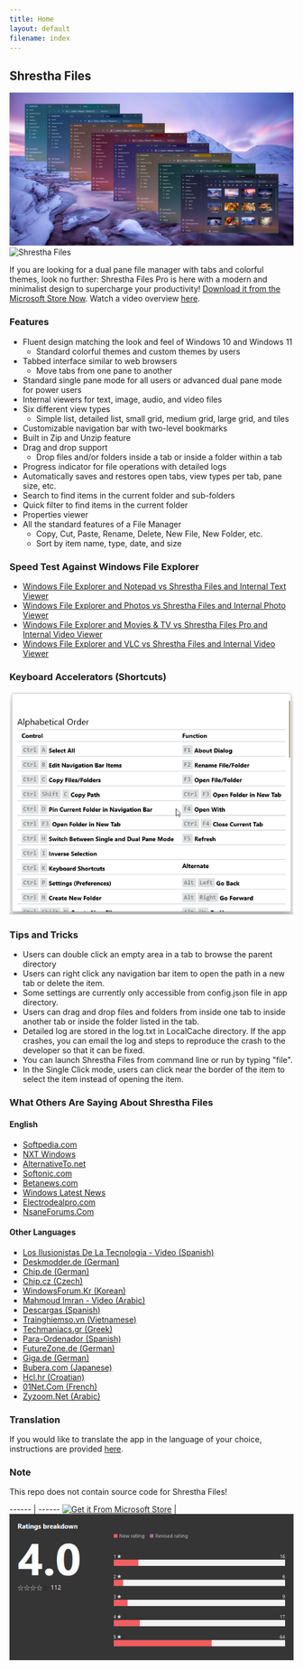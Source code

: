 ```yaml
---
title: Home
layout: default
filename: index
--- 
```




## Shrestha Files

[![Shrestha Files](/images/Launch2021/ColorfulShresthaFilesPro.png)](https://youtu.be/fOKNh0Mdl_I)
![Shrestha Files](/images/Launch2021/ShresthaFilesProGuideAnimated.gif)

If you are looking for a dual pane file manager with tabs and colorful themes, look no further: Shrestha Files Pro is here with a modern and minimalist design to supercharge your productivity! [Download it from the Microsoft Store Now](https://www.microsoft.com/store/apps/9npnffsv2hqm?cid=GitHub). Watch a video overview [here](https://youtu.be/fOKNh0Mdl_I).


### Features
* Fluent design matching the look and feel of Windows 10 and Windows 11
  * Standard colorful themes and custom themes by users
* Tabbed interface similar to web browsers
  * Move tabs from one pane to another
* Standard single pane mode for all users or advanced dual pane mode for power users
* Internal viewers for text, image, audio, and video files
* Six different view types
  * Simple list, detailed list, small grid, medium grid, large grid, and tiles
* Customizable navigation bar with two-level bookmarks
* Built in Zip and Unzip feature
* Drag and drop support
  * Drop files and/or folders inside a tab or inside a folder within a tab
* Progress indicator for file operations with detailed logs
* Automatically saves and restores open tabs, view types per tab, pane size, etc.
* Search to find items in the current folder and sub-folders
* Quick filter to find items in the current folder
* Properties viewer
* All the standard features of a File Manager
  * Copy, Cut, Paste, Rename, Delete, New File, New Folder, etc.
  * Sort by item name, type, date, and size


### Speed Test Against Windows File Explorer
* [Windows File Explorer and Notepad vs Shrestha Files and Internal Text Viewer](https://youtu.be/V09G9u-RAR4)
* [Windows File Explorer and Photos vs Shrestha Files and Internal Photo Viewer](https://youtu.be/oFsOza1OU0M)
* [Windows File Explorer and Movies & TV vs Shrestha Files Pro and Internal Video Viewer](https://youtu.be/ZVTDLhgIqWg)
* [Windows File Explorer and VLC vs Shrestha Files and Internal Video Viewer](https://youtu.be/gTBngQdT3Gw)

### Keyboard Accelerators (Shortcuts)

![Keyboard Accelerators](/images/ShresthaFilesShortcuts.gif)

### Tips and Tricks
* Users can double click an empty area in a tab to browse the parent directory
* Users can right click any navigation bar item to open the path in a new tab or delete the item.
* Some settings are currently only accessible from config.json file in app directory.
* Users can drag and drop files and folders from inside one tab to inside another tab or inside the folder listed in the tab.
* Detailed log are stored in the log.txt in LocalCache directory. If the app crashes, you can email the log and steps to reproduce the crash to the developer so that it can be fixed.
* You can launch Shrestha Files from command line or run by typing "file".
* In the Single Click mode, users can click near the border of the item to select the item instead of opening the item.


### What Others Are Saying About Shrestha Files
#### English
* [Softpedia.com](https://www.softpedia.com/get/File-managers/Shrestha-Files.shtml)
* [NXT Windows](https://youtu.be/AtSzg57Pceo)
* [AlternativeTo.net](https://alternativeto.net/software/shrestha-files/about/)
* [Softonic.com](https://shrestha-files-pro.en.softonic.com/)
* [Betanews.com](https://betanews.com/2021/02/05/best-windows-10-apps-this-week-203/)
* [Windows Latest News](https://www.windowslatestnews.com/shrestha-files-pro-windows-10-file-explorer/)
* [Electrodealpro.com](https://electrodealpro.com/windows-10-file-management-in-2-column-fluent-interface/)
* [NsaneForums.Com](https://nsaneforums.com/topic/415969-microsoft-store-shrestha-files-pro/)


#### Other Languages
* [Los Ilusionistas De La Tecnología - Video (Spanish)](https://youtu.be/Fk84PkAQ0Eg)
* [Deskmodder.de (German)](https://www.deskmodder.de/blog/2021/01/31/shrestha-files-pro-als-windows-10-datei-explorer-app-noch-kurzzeitig-kostenlos/)
* [Chip.de (German)](https://www.chip.de/downloads/Vollversion-Shrestha-Files-Pro_183270094.html)
* [Chip.cz (Czech)](https://www.chip.cz/novinky/software/prakticka-alternativa-spravce-souboru-pro-windows-10-je-docasne-k-dispozici-zdarma/)
* [WindowsForum.Kr (Korean)](https://windowsforum.kr/data/16705506)
* [Mahmoud Imran - Video (Arabic)](https://youtu.be/0h9MDohkjEE)
* [Descargas (Spanish)](https://www.descargas.com/app/shrestha-files-pro/windows/)
* [Trainghiemso.vn (Vietnamese)](https://trainghiemso.vn/shrestha-files-free/)
* [Techmaniacs.gr (Greek)](https://techmaniacs.gr/shrestha-files-pro-entelos-dorean-apo-ta-9-eyro-poy-kostizei-gia-windows-10/)
* [Para-Ordenador (Spanish)](https://shrestha-files-a-modern-dual-panel-file-manager.para-ordenador.com/)
* [FutureZone.de (German)](https://www.futurezone.de/digital-life/article231487443/Download-kostenlos-statt-9-Euro-Nur-heute-ist-die-Software-umsonst.html)
* [Giga.de (German)](https://www.giga.de/news/fuer-windows-10-alternativer-datei-explorer-fuer-kurze-zeit-kostenlos/)
* [Bubera.com (Japanese)](https://bubera.com/pc-software-gadget/about-windows10-shrestha-files-pro/)
* [Hcl.hr (Croatian)](https://www.hcl.hr/vijest/besplatno-se-dijeli-solidna-alternativa-windowsovom-file-exploreru-176332/)
* [01Net.Com (French)](https://www.01net.com/telecharger/windows/Utilitaire/gestion_de_fichier/fiches/157602.html)
* [Zyzoom.Net (Arabic)](https://forum.zyzoom.net/threads/367759/)

### Translation

If you would like to translate the app in the language of your choice, instructions are provided [here](https://jptgamesandapps.github.io/ShresthaFiles/translation).


### Note
This repo does not contain source code for Shrestha Files!

------ | ------
[![Get it From Microsoft Store](https://developer.microsoft.com/store/badges/images/English_get-it-from-MS.png)](//www.microsoft.com/store/apps/9npnffsv2hqm?cid=GitHub)
 | 
![Microsoft Store Rating (Global)](/images/MicrosoftStoreRating09042021.png)



